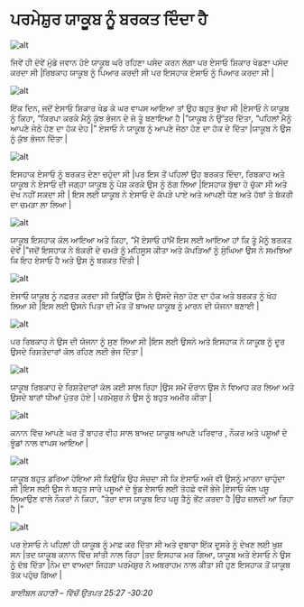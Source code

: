 # ਪਰਮੇਸ਼ੁਰ  ਯਾਕੂਬ  ਨੂੰ ਬਰਕਤ ਦਿੰਦਾ ਹੈ

![alt](https://cdn.door43.org/obs/jpg/360px/obs-en-07-01.jpg?direct&)

ਜਿਵੇਂ ਹੀ ਦੋਵੇਂ  ਮੁੰਡੇ ਜਵਾਨ ਹੋਏ ਯਾਕੂਬ  ਘਰੇ ਰਹਿਣਾ ਪਸੰਦ ਕਰਨ ਲੱਗਾ ਪਰ ਏਸਾਓ  ਸ਼ਿਕਾਰ ਖੇਡਣਾ ਪਸੰਦ ਕਰਦਾ ਸੀ |ਰਿਬਕਾਹ ਯਾਕੂਬ  ਨੂੰ ਪਿਆਰ ਕਰਦੀ ਸੀ ਪਰ ਇਸਹਾਕ ਏਸਾਓ ਨੂੰ ਪਿਆਰ ਕਰਦਾ ਸੀ |

![alt](https://cdn.door43.org/obs/jpg/360px/obs-en-07-02.jpg?direct&)

ਇੱਕ  ਦਿਨ, ਜਦੋਂ ਏਸਾਓ  ਸ਼ਿਕਾਰ ਖੇਡ ਕੇ ਘਰ ਵਾਪਸ ਆਇਆ ਤਾਂ ਉਹ ਬਹੁਤ ਭੁੱਖਾ ਸੀ |ਏਸਾਓ  ਨੇ ਯਾਕੂਬ  ਨੂੰ ਕਿਹਾ, “ਕਿਰਪਾ ਕਰਕੇ ਮੈਨੂੰ ਕੁੱਝ ਭੋਜਨ ਦੇ ਜੋ ਤੂੰ  ਬਣਾਇਆ ਹੈ |”ਯਾਕੂਬ  ਨੇ ਉੱਤਰ ਦਿੱਤਾ, “ਪਹਿਲਾਂ ਮੈਨੂੰ ਆਪਣੇ  ਜੇਠੇ  ਹੋਣ ਦਾ ਹੱਕ ਦੇਹ |”  ਏਸਾਓ  ਨੇ ਯਾਕੂਬ  ਨੂੰ ਆਪਣੇ ਜੇਠਾ ਹੋਣ ਦਾ ਹੱਕ ਦੇ ਦਿੱਤਾ |ਯਾਕੂਬ  ਨੇ ਉਸ ਨੂੰ ਕੁੱਝ ਭੋਜਨ ਦਿੱਤਾ |

![alt](https://cdn.door43.org/obs/jpg/360px/obs-en-07-03.jpg?direct&)

 ਇਸਹਾਕ ਏਸਾਓ  ਨੂੰ ਬਰਕਤ ਦੇਣਾ ਚਹੁੰਦਾ ਸੀ |ਪਰ ਇਸ ਤੋਂ ਪਹਿਲਾਂ ਉਹ ਬਰਕਤ ਦਿੰਦਾ, ਰਿਬਕਾਹ ਅਤੇ ਯਾਕੂਬ  ਨੇ ਏਸਾਓ  ਦੀ ਜਗ੍ਹਾ  ਯਾਕੂਬ ਨੂੰ ਪੇਸ਼ ਕਰਕੇ ਉਸ ਨੂੰ ਠੱਗ ਲਿਆ |ਇਸਹਾਕ ਬੁੱਢਾ  ਹੋ ਚੁੱਕਾ ਸੀ ਅਤੇ ਦੇਖ ਨਹੀਂ ਸਕਦਾ ਸੀ |   ਇਸ ਲਈ ਯਾਕੂਬ ਨੇ ਏਸਾਓ  ਦੇ ਕੱਪੜੇ ਪਾਏ ਅਤੇ ਆਪਣੀ ਧੋਣ ਅਤੇ ਹੱਥਾਂ ਤੇ ਬੱਕਰੀ ਦਾ ਚਮੜਾ ਲਾ ਲਿਆ |

![alt](https://cdn.door43.org/obs/jpg/360px/obs-en-07-04.jpg?direct&)

ਯਾਕੂਬ  ਇਸਹਾਕ ਕੋਲ ਆਇਆ ਅਤੇ ਕਿਹਾ, “ਮੈਂ ਏਸਾਓ  ਹਾਂਮੈਂ ਇਸ ਲਈ ਆਇਆ ਹਾਂ ਕਿ ਤੂੰ ਮੈਨੂੰ ਬਰਕਤ ਦੇਵੇਂ |”ਜਦੋਂ ਇਸਹਾਕ ਨੇ ਬੱਕਰੀ ਦੇ ਚਮੜੇ ਨੂੰ ਮਹਿਸੂਸ ਕੀਤਾ ਅਤੇ ਕੱਪੜਿਆਂ  ਨੂੰ ਸੁੰਘਿਆ ਉਸ ਨੇ ਸਮਝਿਆ ਕਿ ਇਹ ਏਸਾਓ ਹੈ ਅਤੇ  ਉਸ ਨੂੰ ਬਰਕਤ ਦਿੱਤੀ |

![alt](https://cdn.door43.org/obs/jpg/360px/obs-en-07-05.jpg?direct&)

ਏਸਾਓ  ਯਾਕੂਬ  ਨੂੰ ਨਫ਼ਰਤ  ਕਰਦਾ ਸੀ ਕਿਉਂਕਿ ਉਸ ਨੇ ਉਸਦੇ ਜੇਠਾ ਹੋਣ ਦਾ ਹੱਕ ਅਤੇ ਬਰਕਤ ਨੂੰ ਖੋਹ ਲਿਆ ਸੀ |ਇਸ ਲਈ ਉਸਨੇ ਪਿਤਾ ਦੀ ਮੌਤ ਤੋਂ ਬਾਅਦ ਯਾਕੂਬ  ਨੂੰ ਮਾਰਨ ਦੀ ਯੋਜਨਾ ਬਣਾਈ |

![alt](https://cdn.door43.org/obs/jpg/360px/obs-en-07-06.jpg?direct&)

ਪਰ ਰਿਬਕਾਹ ਨੇ ਉਸ ਦੀ ਯੋਜਨਾ ਨੂੰ ਸੁਣ ਲਿਆ ਸੀ |ਇਸ ਲਈ ਉਸਨੇ ਅਤੇ ਇਸਹਾਕ ਨੇ ਯਾਕੂਬ  ਨੂੰ ਦੂਰ ਉਸਦੇ ਰਿਸ਼ਤੇਦਾਰਾਂ ਕੋਲ ਰਹਿਣ ਲਈ ਭੇਜ ਦਿੱਤਾ | 

![alt](https://cdn.door43.org/obs/jpg/360px/obs-en-07-07.jpg?direct&)

ਯਾਕੂਬ ਰਿਬਕਾਹ ਦੇ ਰਿਸ਼ਤੇਦਾਰਾਂ ਕੋਲ ਕਈ ਸਾਲ ਰਿਹਾ |ਉਸ ਸਮੇਂ ਦੌਰਾਨ ਉਸ ਨੇ ਵਿਆਹ ਕਰ ਲਿਆ ਅਤੇ ਉਸਦੇ ਬਾਰਾਂ ਧੀਆਂ ਪੁੱਤਰ ਹੋਏ | ਪਰਮੇਸ਼ੁਰ  ਨੇ ਉਸ ਨੂੰ ਬਹੁਤ ਅਮੀਰ ਕੀਤਾ |

![alt](https://cdn.door43.org/obs/jpg/360px/obs-en-07-08.jpg?direct&)

ਕਨਾਨ ਵਿੱਚ  ਆਪਣੇ ਘਰ ਤੋਂ ਬਾਹਰ ਵੀਹ ਸਾਲ ਬਾਅਦ ਯਾਕੂਬ  ਆਪਣੇ ਪਰਿਵਾਰ , ਨੌਕਰ ਅਤੇ ਪਸ਼ੂਆਂ  ਦੇ ਝੂੰਡਾਂ  ਨਾਲ ਵਾਪਸ ਆਇਆ |

![alt](https://cdn.door43.org/obs/jpg/360px/obs-en-07-09.jpg?direct&)

ਯਾਕੂਬ  ਬਹੁਤ  ਡਰਿਆ ਹੋਇਆ ਸੀ ਕਿਉਕਿ ਉਹ ਸੋਚਦਾ ਸੀ ਕਿ ਏਸਾਓ ਅਜੇ ਵੀ ਉਸਨੂੰ ਮਾਰਨਾ ਚਾਹੁੰਦਾ ਸੀ |ਇਸ ਲਈ ਉਸ ਨੇ ਬਹੁਤ ਸਾਰੇ ਪਸ਼ੂਆਂ ਦੇ ਝੂੰਡ  ਏਸਾਓ ਲਈ ਤੋਹਫ਼ੇ ਵਜੋਂ ਭੇਜੇ |ਏਸਾਓ  ਕੋਲ ਪਸ਼ੂ  ਲਿਆਉਣ ਵਾਲੇ ਨੌਕਰਾਂ ਨੇ ਕਿਹਾ, “ਤੇਰਾ ਦਾਸ ਯਾਕੂਬ  ਇਹ ਪਸ਼ੂ  ਤੈਨੂੰ ਭੇਂਟ ਕਰਦਾ ਹੈ |ਉਹ ਜ਼ਲਦੀ ਆ ਰਿਹਾ ਹੈ |”

![alt](https://cdn.door43.org/obs/jpg/360px/obs-en-07-10.jpg?direct&)

ਪਰ ਏਸਾਓ  ਨੇ ਪਹਿਲਾਂ ਹੀ ਯਾਕੂਬ  ਨੂੰ ਮਾਫ਼ ਕਰ ਦਿੱਤਾ ਸੀ ਅਤੇ ਦੁਬਾਰਾ ਇੱਕ  ਦੂਸਰੇ ਨੂੰ ਦੇਖਣ ਲਈ ਖੁਸ਼ ਸਨ |ਤਦ ਯਾਕੂਬ ਕਨਾਨ ਵਿੱਚ ਸਾਂਤੀ ਨਾਲ ਰਿਹਾ |ਤਦ ਇਸਹਾਕ ਮਰ ਗਿਆ, ਯਾਕੂਬ  ਅਤੇ ਏਸਾਓ  ਨੇ ਉਸ ਨੂੰ ਦੱਬ ਦਿੱਤਾ |ਨੇਮ ਦਾ ਵਾਅਦਾ  ਜਿਹੜਾ ਪਰਮੇਸ਼ੁਰ  ਨੇ ਅਬਰਾਹਮ ਨਾਲ ਕੀਤਾ ਸੀ ਹੁਣ ਇਸਹਾਕ ਤੋਂ ਯਾਕੂਬ ਤੱਕ ਪਹੁੰਚ ਗਿਆ |

_ਬਾਈਬਲ ਕਹਾਣੀ – ਵਿੱਚੋਂ   ਉਤਪਤ 25:27 -30:20_